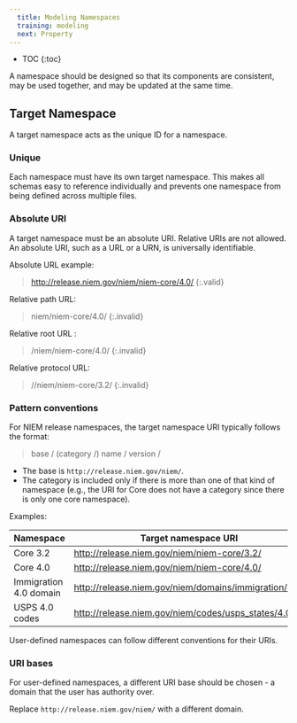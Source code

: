 ```yaml
---
  title: Modeling Namespaces
  training: modeling
  next: Property
---
```


- TOC
{:toc}

A namespace should be designed so that its components are consistent, may be used together, and may be updated at the same time.

## Target Namespace

A target namespace acts as the unique ID for a namespace.

### Unique

Each namespace must have its own target namespace.  This makes all schemas easy to reference individually and prevents one namespace from being defined across multiple files.

### Absolute URI

A target namespace must be an absolute URI.  Relative URIs are not allowed. An absolute URI, such as a URL or a URN, is universally identifiable.

Absolute URL example:

> http://release.niem.gov/niem/niem-core/4.0/
{:.valid}

Relative path URL:

> niem/niem-core/4.0/
{:.invalid}

Relative root URL :

> /niem/niem-core/4.0/
{:.invalid}

Relative protocol URL:

> //niem/niem-core/3.2/
{:.invalid}

### Pattern conventions

For NIEM release namespaces, the target namespace URI typically follows the format: 

> base / (category /) name / version /

- The base is `http://release.niem.gov/niem/`.
- The category is included only if there is more than one of that kind of namespace (e.g., the URI for Core does not have a category since there is only one core namespace).

Examples:

| Namespace | Target namespace URI |
| --------- | -------------------- |
| Core 3.2  | http://release.niem.gov/niem/niem-core/3.2/ |
| Core 4.0  | http://release.niem.gov/niem/niem-core/4.0/ |
| Immigration 4.0 domain | http://release.niem.gov/niem/domains/immigration/4.0/ |
| USPS 4.0 codes | http://release.niem.gov/niem/codes/usps_states/4.0/ |

User-defined namespaces can follow different conventions for their URIs.

### URI bases

For user-defined namespaces, a different URI base should be chosen - a domain that the user has authority over.

Replace `http://release.niem.gov/niem/` with a different domain.
